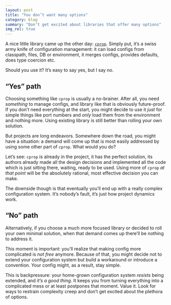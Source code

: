 ```yaml
---
layout: post
title: "You don’t want many options"
category: blog
summary: "Don’t get excited about libraries that offer many options"
img_rel: true
---
```


A nice little library came up the other day: [`cprop`](https://github.com/tolitius/cprop). Simply put, it’s a swiss army knife of configuration management: it can load configs from classpath, files, DB or environment, it merges configs, provides defaults, does type coercion etc.

Should you use it? It’s easy to say yes, but I say no.

## “Yes” path

Choosing something like `cprop` is usually a no-brainer. After all, you need _something_ to manage configs, and library like that is obviously future-proof. If you don’t need everything at the start, you might decide to use it _just_ for simple things like port numbers and _only_ load them from the environment and nothing more. Using existing library is still better than rolling your own solution.

But projects are long endeavors. Somewhere down the road, you might have a situation: a demand will come up that is most easily addressed by using some other part of `cprop`. What would you do?

Let’s see: `cprop` is already in the project, it has the perfect solution, its authors already made all the design decisions and implemented all the code which is just sitting there, waiting, ready to be used. Using more of `cprop` _at that point_ will be the absolutely rational, most effective decision you can make.

The downside though is that eventually you’ll end up with a really complex configuration system. It’s nobody’s fault, it’s just how project dynamics work.

## “No” path

Alternatively, if you choose a much more focused library or decided to roll your own minimal solution, when that demand comes up there’ll be nothing to address it.

This moment is important: you’ll realize that making config more complicated is _not free_ anymore. Because of that, you might decide not to extend your configuration system but build a workaround or introduce a convention. Your config might, as a result, stay simple.

This is backpressure: your home-grown configuration system _resists_ being extended, and _it’s a good thing_. It keeps you from turning everything into a complicated mess or at least postpones that moment. Value it. Look for ways to restrain complexity creep and don’t get excited about the plethora of options.
